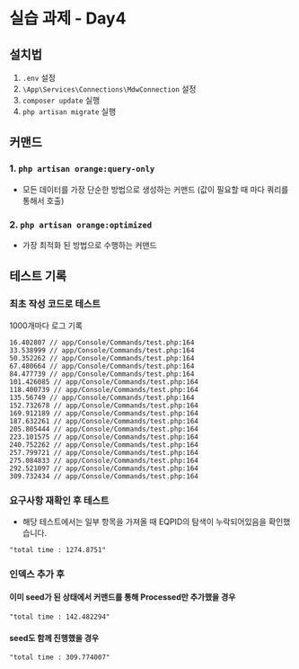 # 실습 과제 - Day4

## 설치법

1. `.env` 설정
2. `\App\Services\Connections\MdwConnection` 설정
3. `composer update` 실행
4. `php artisan migrate` 실행

## 커맨드

### 1. `php artisan orange:query-only`

-   모든 데이터를 가장 단순한 방법으로 생성하는 커맨드 (값이 필요할 때 마다 쿼리를 통해서 호출)

### 2. `php artisan orange:optimized`

-   가장 최적화 된 방법으로 수행하는 커맨드

## 테스트 기록

### 최초 작성 코드로 테스트

1000개마다 로그 기록

```shell
16.402807 // app/Console/Commands/test.php:164
33.538999 // app/Console/Commands/test.php:164
50.352262 // app/Console/Commands/test.php:164
67.480664 // app/Console/Commands/test.php:164
84.477739 // app/Console/Commands/test.php:164
101.426085 // app/Console/Commands/test.php:164
118.400739 // app/Console/Commands/test.php:164
135.56749 // app/Console/Commands/test.php:164
152.732678 // app/Console/Commands/test.php:164
169.912189 // app/Console/Commands/test.php:164
187.632261 // app/Console/Commands/test.php:164
205.805444 // app/Console/Commands/test.php:164
223.101575 // app/Console/Commands/test.php:164
240.752262 // app/Console/Commands/test.php:164
257.799721 // app/Console/Commands/test.php:164
275.084833 // app/Console/Commands/test.php:164
292.521097 // app/Console/Commands/test.php:164
309.732434 // app/Console/Commands/test.php:164
```

### 요구사항 재확인 후 테스트

-   해당 테스트에서는 일부 항목을 가져올 때 EQPID의 탐색이 누락되어있음을 확인했습니다.

```shell
"total time : 1274.8751"
```

### 인덱스 추가 후

#### 이미 seed가 된 상태에서 커맨드를 통해 Processed만 추가했을 경우

```shell
"total time : 142.482294"
```

#### seed도 함께 진행했을 경우

```shell
"total time : 309.774007"
```
